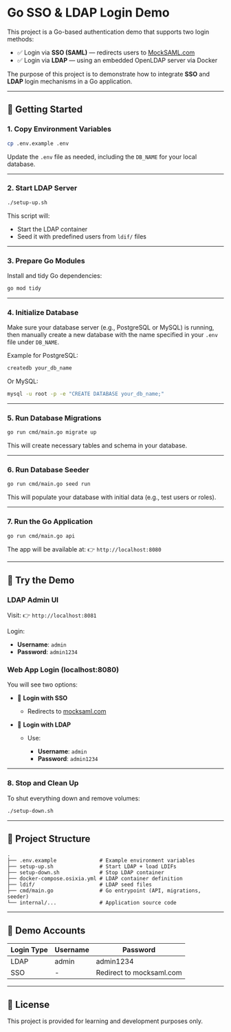 # Go SSO & LDAP Login Demo

This project is a Go-based authentication demo that supports two login methods:

- ✅ Login via **SSO (SAML)** — redirects users to [MockSAML.com](https://mocksaml.com)
- ✅ Login via **LDAP** — using an embedded OpenLDAP server via Docker

The purpose of this project is to demonstrate how to integrate **SSO** and **LDAP** login mechanisms in a Go application.

---

## 🚀 Getting Started

### 1. Copy Environment Variables

```bash
cp .env.example .env
````

Update the `.env` file as needed, including the `DB_NAME` for your local database.

---

### 2. Start LDAP Server

```bash
./setup-up.sh
```

This script will:

* Start the LDAP container
* Seed it with predefined users from `ldif/` files

---

### 3. Prepare Go Modules

Install and tidy Go dependencies:

```bash
go mod tidy
```

---

### 4. Initialize Database

Make sure your database server (e.g., PostgreSQL or MySQL) is running, then manually create a new database with the name specified in your `.env` file under `DB_NAME`.

Example for PostgreSQL:

```bash
createdb your_db_name
```

Or MySQL:

```bash
mysql -u root -p -e "CREATE DATABASE your_db_name;"
```

---

### 5. Run Database Migrations

```bash
go run cmd/main.go migrate up
```

This will create necessary tables and schema in your database.

---

### 6. Run Database Seeder

```bash
go run cmd/main.go seed run
```

This will populate your database with initial data (e.g., test users or roles).

---

### 7. Run the Go Application

```bash
go run cmd/main.go api
```

The app will be available at:
👉 `http://localhost:8080`

---

## 🧪 Try the Demo

### LDAP Admin UI

Visit:
👉 `http://localhost:8081`

Login:

* **Username**: `admin`
* **Password**: `admin1234`

### Web App Login (localhost:8080)

You will see two options:

* 🔹 **Login with SSO**

  * Redirects to [mocksaml.com](https://mocksaml.com)
* 🔹 **Login with LDAP**

  * Use:

    * **Username**: `admin`
    * **Password**: `admin1234`

---

### 8. Stop and Clean Up

To shut everything down and remove volumes:

```bash
./setup-down.sh
```

---

## 📁 Project Structure

```
.
├── .env.example              # Example environment variables
├── setup-up.sh               # Start LDAP + load LDIFs
├── setup-down.sh             # Stop LDAP container
├── docker-compose.osixia.yml # LDAP container definition
├── ldif/                     # LDAP seed files
├── cmd/main.go               # Go entrypoint (API, migrations, seeder)
└── internal/...              # Application source code
```

---

## 🧪 Demo Accounts

| Login Type | Username | Password                 |
| ---------- | -------- | ------------------------ |
| LDAP       | admin    | admin1234                |
| SSO        | -        | Redirect to mocksaml.com |

---

## 🪪 License

This project is provided for learning and development purposes only.

